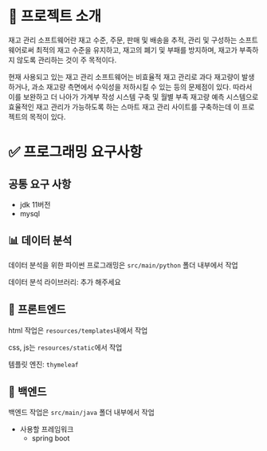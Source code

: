 # 🙋 프로젝트 소개

 재고 관리 소프트웨어란 재고 수준, 주문, 판매 및 배송을 추적, 관리 및 구성하는 소프트웨어로써 최적의 재고 수준을 유지하고, 재고의 폐기 및 부패를 방지하며, 재고가 부족하지 않도록 관리하는 것이 주 목적이다.

 현재 사용되고 있는 재고 관리 소프트웨어는 비효율적 재고 관리로 과다 재고량이 발생하거나, 과소 재고량 측면에서 수익성을 저하시킬 수 있는 등의 문제점이 있다. 따라서 이를 보완하고 더 나아가 가계부 작성 시스템 구축 및 월별 부족 재고량 예측 시스템으로 효율적인 재고 관리가 가능하도록 하는 스마트 재고 관리 사이트를 구축하는데 이 프로젝트의 목적이 있다.

# ✅ 프로그래밍 요구사항

## 공통 요구 사항

- jdk 11버전
- mysql

## 📊 데이터 분석

데이터 분석을 위한 파이썬 프로그래밍은 `src/main/python` 폴더 내부에서 작업

데이터 분석 라이브러리: 추가 해주세요

## 🎨 프론트엔드

html 작업은 `resources/templates`내에서 작업

css, js는 `resources/static`에서 작업

템플릿 엔진: `thymeleaf`

## 💾 백엔드

백엔드 작업은 `src/main/java` 폴더 내부에서 작업

- 사용할 프레임워크
    - spring boot